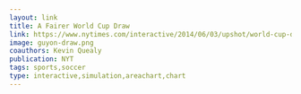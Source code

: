 ```yaml
---
layout: link
title: A Fairer World Cup Draw
link: https://www.nytimes.com/interactive/2014/06/03/upshot/world-cup-draw-simulation.html
image: guyon-draw.png
coauthors: Kevin Quealy
publication: NYT
tags: sports,soccer
type: interactive,simulation,areachart,chart
---
```

